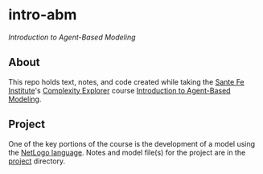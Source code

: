 # intro-abm

*Introduction to Agent-Based Modeling*

## About

This repo holds text, notes, and code created while taking the
[Sante Fe Institute](https://www.santafe.edu/)'s
[Complexity Explorer](https://www.complexityexplorer.org/) course
[Introduction to Agent-Based Modeling](https://www.complexityexplorer.org/courses/96-introduction-to-agent-based-modeling/).

## Project

One of the key portions of the course is the development of a model using the
[NetLogo language](https://ccl.northwestern.edu/netlogo/). Notes and model
file(s) for the project are in the [project](project) directory.
